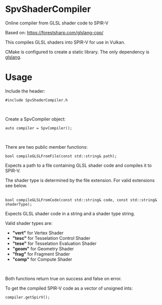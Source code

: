 # SpvShaderCompiler
Online compiler from GLSL shader code to SPIR-V

Based on: https://forestsharp.com/glslang-cpp/

This compiles GLSL shaders into SPIR-V for use in Vulkan. 

CMake is configured to create a static library. The only dependency is [glslang](https://github.com/KhronosGroup/glslang).
<br/>

# Usage

Include the header:

```
#include SpvShaderCompiler.h
```
<br/>

Create a SpvCompiler object:

```
auto compiler = SpvCompiler();
```
<br/>

There are two public member functions:

```
bool compileGLSLFromFile(const std::string& path);
```
Expects a path to a file containing GLSL shader code and compiles it to SPIR-V.

The shader type is determined by the file extension. For valid extensions see below.
<br/>
<br/>

```
bool compileGLSLFromCode(const std::string& code, const std::string& shaderType);
```
Expects GLSL shader code in a string and a shader type string.
<br/>

Valid shader types are:
- **"vert"** for Vertex Shader
- **"tesc"** for Tesselation Control Shader
- **"tese"** for Tesselation Evaluation Shader
- **"geom"** for Geometry Shader
- **"frag"** for Fragment Shader
- **"comp"** for Compute Shader
<br/>

Both functions return true on success and false on error.
<br/>

To get the compiled SPIR-V code as a vector of unsigned ints:

```
compiler.getSpirV();
```


